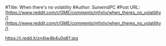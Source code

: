 #Title: When there's no volatility
#Author: SunwindPC
#Post URL: [https://www.reddit.com/r/GME/comments/mfxtiv/when_theres_no_volatility/](https://www.reddit.com/r/GME/comments/mfxtiv/when_theres_no_volatility/)


https://i.redd.it/zn4iw4b4u0q61.jpg